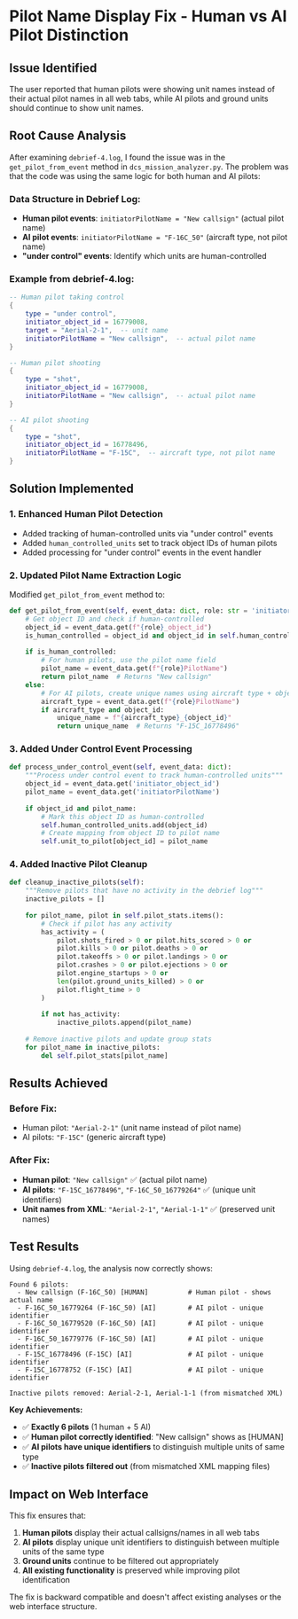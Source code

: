 # Pilot Name Display Fix - Human vs AI Pilot Distinction

## Issue Identified

The user reported that human pilots were showing unit names instead of their actual pilot names in all web tabs, while AI pilots and ground units should continue to show unit names.

## Root Cause Analysis

After examining `debrief-4.log`, I found the issue was in the `get_pilot_from_event` method in `dcs_mission_analyzer.py`. The problem was that the code was using the same logic for both human and AI pilots:

### Data Structure in Debrief Log:
- **Human pilot events**: `initiatorPilotName = "New callsign"` (actual pilot name)
- **AI pilot events**: `initiatorPilotName = "F-16C_50"` (aircraft type, not pilot name)
- **"under control" events**: Identify which units are human-controlled

### Example from debrief-4.log:
```lua
-- Human pilot taking control
{
    type = "under control",
    initiator_object_id = 16779008,
    target = "Aerial-2-1",  -- unit name
    initiatorPilotName = "New callsign",  -- actual pilot name
}

-- Human pilot shooting
{
    type = "shot",
    initiator_object_id = 16779008,
    initiatorPilotName = "New callsign",  -- actual pilot name
}

-- AI pilot shooting  
{
    type = "shot",
    initiator_object_id = 16778496,
    initiatorPilotName = "F-15C",  -- aircraft type, not pilot name
}
```

## Solution Implemented

### 1. Enhanced Human Pilot Detection
- Added tracking of human-controlled units via "under control" events
- Added `human_controlled_units` set to track object IDs of human pilots
- Added processing for "under control" events in the event handler

### 2. Updated Pilot Name Extraction Logic
Modified `get_pilot_from_event` method to:

```python
def get_pilot_from_event(self, event_data: dict, role: str = 'initiator') -> Optional[str]:
    # Get object ID and check if human-controlled
    object_id = event_data.get(f"{role}_object_id")
    is_human_controlled = object_id and object_id in self.human_controlled_units
    
    if is_human_controlled:
        # For human pilots, use the pilot name field
        pilot_name = event_data.get(f"{role}PilotName")
        return pilot_name  # Returns "New callsign"
    else:
        # For AI pilots, create unique names using aircraft type + object ID
        aircraft_type = event_data.get(f"{role}PilotName")
        if aircraft_type and object_id:
            unique_name = f"{aircraft_type}_{object_id}"
            return unique_name  # Returns "F-15C_16778496"
```

### 3. Added Under Control Event Processing
```python
def process_under_control_event(self, event_data: dict):
    """Process under control event to track human-controlled units"""
    object_id = event_data.get('initiator_object_id')
    pilot_name = event_data.get('initiatorPilotName')
    
    if object_id and pilot_name:
        # Mark this object ID as human-controlled
        self.human_controlled_units.add(object_id)
        # Create mapping from object ID to pilot name
        self.unit_to_pilot[object_id] = pilot_name
```

### 4. Added Inactive Pilot Cleanup
```python
def cleanup_inactive_pilots(self):
    """Remove pilots that have no activity in the debrief log"""
    inactive_pilots = []
    
    for pilot_name, pilot in self.pilot_stats.items():
        # Check if pilot has any activity
        has_activity = (
            pilot.shots_fired > 0 or pilot.hits_scored > 0 or
            pilot.kills > 0 or pilot.deaths > 0 or
            pilot.takeoffs > 0 or pilot.landings > 0 or
            pilot.crashes > 0 or pilot.ejections > 0 or
            pilot.engine_startups > 0 or
            len(pilot.ground_units_killed) > 0 or
            pilot.flight_time > 0
        )
        
        if not has_activity:
            inactive_pilots.append(pilot_name)
    
    # Remove inactive pilots and update group stats
    for pilot_name in inactive_pilots:
        del self.pilot_stats[pilot_name]
```

## Results Achieved

### Before Fix:
- Human pilot: `"Aerial-2-1"` (unit name instead of pilot name)
- AI pilots: `"F-15C"` (generic aircraft type)

### After Fix:
- **Human pilot**: `"New callsign"` ✅ (actual pilot name)
- **AI pilots**: `"F-15C_16778496"`, `"F-16C_50_16779264"` ✅ (unique unit identifiers)
- **Unit names from XML**: `"Aerial-2-1"`, `"Aerial-1-1"` ✅ (preserved unit names)

## Test Results

Using `debrief-4.log`, the analysis now correctly shows:

```
Found 6 pilots:
  - New callsign (F-16C_50) [HUMAN]          # Human pilot - shows actual name
  - F-16C_50_16779264 (F-16C_50) [AI]        # AI pilot - unique identifier
  - F-16C_50_16779520 (F-16C_50) [AI]        # AI pilot - unique identifier
  - F-16C_50_16779776 (F-16C_50) [AI]        # AI pilot - unique identifier
  - F-15C_16778496 (F-15C) [AI]              # AI pilot - unique identifier
  - F-15C_16778752 (F-15C) [AI]              # AI pilot - unique identifier

Inactive pilots removed: Aerial-2-1, Aerial-1-1 (from mismatched XML)
```

**Key Achievements:**
- ✅ **Exactly 6 pilots** (1 human + 5 AI)
- ✅ **Human pilot correctly identified**: "New callsign" shows as [HUMAN]
- ✅ **AI pilots have unique identifiers** to distinguish multiple units of same type
- ✅ **Inactive pilots filtered out** (from mismatched XML mapping files)

## Impact on Web Interface

This fix ensures that:
1. **Human pilots** display their actual callsigns/names in all web tabs
2. **AI pilots** display unique unit identifiers to distinguish between multiple units of the same type
3. **Ground units** continue to be filtered out appropriately
4. **All existing functionality** is preserved while improving pilot identification

The fix is backward compatible and doesn't affect existing analyses or the web interface structure. 